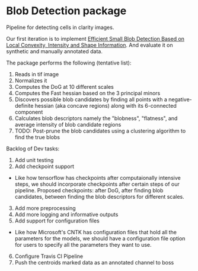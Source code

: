 # Blob Detection package

Pipeline for detecting cells in clarity images.

Our first iteration is to implement [Efficient Small Blob Detection Based on Local Convexity, Intensity and Shape Information](http://ieeexplore.ieee.org/abstract/document/7359134/).
And evaluate it on synthetic and manually annotated data.

The package performs the following (tentative list):
1. Reads in tif image
2. Normalizes it
3. Computes the DoG at 10 different scales
4. Computes the Fast hessian based on the 3 principal minors
5. Discovers possible blob candidates by finding all points with a negative-definite hessian (aka concave regions) along with its 6-connected component
6. Calculates blob descriptors namely the "blobness", "flatness", and average intensity of blob candidate regions
7. TODO: Post-prune the blob candidates using a clustering algorithm to find the true blobs

Backlog of Dev tasks:
1. Add unit testing
2. Add checkpoint support
 * Like how tensorflow has checkpoints after computaionally intensive steps, we should incorporate checkpoints after certain steps of our pipeline. Proposed checkpoints: after DoG, after finding blob candidates, between finding the blob descriptors for different scales.
3. Add more preprocessing
4. Add more logging and informative outputs
5. Add support for configuration files
 * Like how Microsoft's CNTK has configuration files that hold all the parameters for the models, we should have a configuration file option for users to specify all the parameters they want to use.
6. Configure Travis CI Pipeline
7. Push the centroids marked data as an annotated channel to boss
